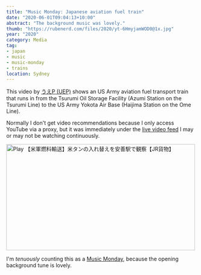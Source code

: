 ```yaml
---
title: "Music Monday: Japanese aviation fuel train"
date: "2020-06-01T09:04:13+10:00"
abstract: "The background music was lovely."
thumb: "https://rubenerd.com/files/2020/yt-6HmyjamWOD0@1x.jpg"
year: "2020"
category: Media
tag:
- japan
- music
- music-monday
- trains
location: Sydney
---
```

This video by [うえP (UEP)](https://www.youtube.com/channel/UC1OwxvX3sy05cUB-w4gRx_A) shows an US Army aviation fuel transport train that runs in from the Tsurumi Oil Storage Facility (Azumi Station on the Tsurumi Line) to the US Army Yokota Air Base (Haijima Station on the Ome Line).

Normally I don't get video recommendations because I only access YouTube via a proxy, but it was immediately under the [live video feed](https://rubenerd.com/feed/live-video-feeds-of-tokyo-trains/) I may or may not be watching continuously. 

<p><a href="https://www.youtube.com/watch?v=6HmyjamWOD0" title="Play 【米軍燃料輸送】米タンの入れ替えを安善駅で観察【JR貨物】"><img src="https://rubenerd.com/files/2020/yt-6HmyjamWOD0@1x.jpg" srcset="https://rubenerd.com/files/2020/yt-6HmyjamWOD0@1x.jpg 1x, https://rubenerd.com/files/2020/yt-6HmyjamWOD0@2x.jpg 2x" alt="Play 【米軍燃料輸送】米タンの入れ替えを安善駅で観察【JR貨物】" style="width:500px;height:281px;" /></a></p>

I'm *tenuously* counting this as a [Music Monday](), because the opening background tune is lovely.

